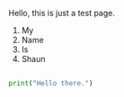 Hello, this is just a test page.

1. My
1. Name
1. Is
1. Shaun


```python

print("Hello there.")

```